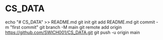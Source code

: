 # CS_DATA
echo "# CS_DATA" >> README.md
git init
git add README.md
git commit -m "first commit"
git branch -M main
git remote add origin https://github.com/SWICH001/CS_DATA.git
git push -u origin main
